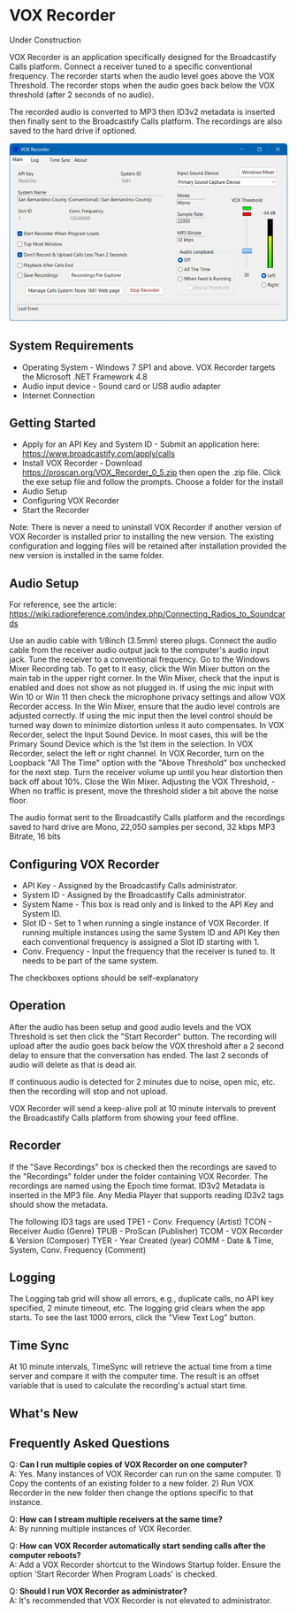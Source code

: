 # VOX Recorder
Under Construction

VOX Recorder is an application specifically designed for the Broadcastify Calls platform. Connect a receiver tuned to a specific conventional frequency.
The recorder starts when the audio level goes above the VOX Threshold. The recorder stops when the audio goes back below the VOX threshold (after 2 seconds of no audio).

The recorded audio is converted to MP3 then ID3v2 metadata is inserted then finally sent to the Broadcastify Calls platform. The recordings are also saved to the hard drive if optioned.

![Screenshot](vox_recorder.png)

## System Requirements
- Operating System - Windows 7 SP1 and above. VOX Recorder targets the Microsoft .NET Framework 4.8
- Audio input device - Sound card or USB audio adapter
- Internet Connection

## Getting Started
- Apply for an API Key and System ID - Submit an application here: https://www.broadcastify.com/apply/calls
- Install VOX Recorder - Download https://proscan.org/VOX_Recorder_0_5.zip then open the .zip file. Click the exe setup file and follow the prompts. Choose a folder for the install
- Audio Setup
- Configuring VOX Recorder
- Start the Recorder

Note:
There is never a need to uninstall VOX Recorder if another version of VOX Recorder is installed prior to installing the new version.  The existing configuration and logging files will be retained after installation provided the new version is installed in the same folder.

## Audio Setup
For reference, see the article: https://wiki.radioreference.com/index.php/Connecting_Radios_to_Soundcards

Use an audio cable with 1/8inch (3.5mm) stereo plugs. Connect the audio cable from the receiver audio output jack to the computer's audio input jack.
Tune the receiver to a conventional frequency.
Go to the Windows Mixer Recording tab. To get to it easy, click the Win Mixer button on the main tab in the upper right corner.
In the Win Mixer, check that the input is enabled and does not show as not plugged in.
If using the mic input with Win 10 or Win 11 then check the microphone privacy settings and allow VOX Recorder access.
In the Win Mixer, ensure that the audio level controls are adjusted correctly. If using the mic input then the level control should be turned way down to minimize distortion unless it auto compensates.
In VOX Recorder, select the Input Sound Device. In most cases, this will be the Primary Sound Device which is the 1st item in the selection.
In VOX Recorder, select the left or right channel.
In VOX Recorder, turn on the Loopback "All The Time" option with the "Above Threshold" box unchecked for the next step.
Turn the receiver volume up until you hear distortion then back off about 10%.
Close the Win Mixer.
Adjusting the VOX Threshold,  - When no traffic is present, move the threshold slider a bit above the noise floor.

The audio format sent to the Broadcastify Calls platform and the recordings saved to hard drive are Mono, 22,050 samples per second, 32 kbps MP3 Bitrate, 16 bits

## Configuring VOX Recorder

- API Key - Assigned by the Broadcastify Calls administrator.<br>
- System ID - Assigned by the Broadcastify Calls administrator.
- System Name - This box is read only and is linked to the API Key and System ID.
- Slot ID - Set to 1 when running a single instance of VOX Recorder. If running multiple instances using the same System ID and API Key then each conventional frequency is assigned a Slot ID starting with 1.
- Conv. Frequency - Input the frequency that the receiver is tuned to. It needs to be part of the same system.

The checkboxes options should be self-explanatory

## Operation
After the audio has been setup and good audio levels and the VOX Threshold is set then click the "Start Recorder" button. 
The recording will upload after the audio goes back below the VOX threshold after a 2 second delay to ensure that the conversation has ended. The last 2 seconds of audio will delete as that is dead air.

If continuous audio is detected for 2 minutes due to noise, open mic, etc. then the recording will stop and not upload.

VOX Recorder will send a keep-alive poll at 10 minute intervals to prevent the Broadcastify Calls platform from showing your feed offline.

## Recorder
If the "Save Recordings" box is checked then the recordings are saved to the "Recordings" folder under the folder containing VOX Recorder.
The recordings are named using the Epoch time format.
ID3v2 Metadata is inserted in the MP3 file. Any Media Player that supports reading ID3v2 tags should show the metadata.

The following ID3 tags are used
        TPE1 - Conv. Frequency (Artist)
        TCON - Receiver Audio (Genre)
        TPUB - ProScan (Publisher)
        TCOM - VOX Recorder & Version (Composer)
        TYER - Year Created (year)
        COMM - Date & Time, System, Conv. Frequency (Comment)

## Logging
The Logging tab grid will show all errors, e.g., duplicate calls, no API key specified, 2 minute timeout, etc. The logging grid clears when the app starts. To see the last 1000 errors, click the "View Text Log" button.

## Time Sync
At 10 minute intervals, TimeSync will retrieve the actual time from a time server and compare it with the computer time. The result is an offset variable that is used to calculate the recording's actual start time. 

## What's New

## Frequently Asked Questions

Q: <b>Can I run multiple copies of VOX Recorder on one computer?</b><br>
A: Yes.  Many instances of VOX Recorder can run on the same computer.  1) Copy the contents of an existing folder to a new folder.  2) Run VOX Recorder in the new folder then change the options specific to that instance.<br>

Q: <b>How can I stream multiple receivers at the same time?</b><br>
A: By running multiple instances of VOX Recorder.<br>

Q: <b>How can VOX Recorder automatically start sending calls after the computer reboots?</b><br>
A: Add a VOX Recorder shortcut to the Windows Startup folder.  Ensure the option 'Start Recorder When Program Loads' is checked.<br>

Q: <b>Should I run VOX Recorder as administrator?</b><br>
A: It's recommended that VOX Recorder is not elevated to administrator.<br>

<!--
## Operation
- Connect a single-channel radio receiver to the sound card input on the computer.  If audio will be uploaded to Broadcastify Calls, the receiver should not be scanning multiple frequencies.
- Set the Audio Squelch using the slider.  Audio above the level of the slider will trigger recording.  The current audio level is shown adjacent to the slider.  Set the level of the slider while testing with the radio squelched and unsquelched.  
- To upload recorded audio files to Broadcastify Calls, enter information received from Broadcastify support
  - API key goes in the API key field
  - SID goes in the System ID field
  - Slot goes in the Slod ID filed (default to 1 if no Slot ID is provided)
- To upload recorded audio files to rdio-scanner, enter information for the desired rdio-scanner instance
  - URL of the rdio-scanner api (for example:  192.168.1.138:3000/api/call-upload
  - rdio-scanner API key (create using the rdio-scanner admin interface)
  - System ID
  - Talkgroup ID
- When audio is detected above the Audio Squelch level, audio will be recorded until two seconds of silence is detected.  Once the recording ends, an MP3 file will be created.  
  - If valid Broadcastify Calls credentials are entered, the MP3 file will be uploaded to that system.  
  - If valid rdio-scanner credentials are entered, the MP3 file will be uploaded to that system.
  - If the "Save Audio Files" option is selected, the recordings will be saved to the /audiosave subdirectory.   Otherwise, the MP3 will be deleted.  The filename will be the UNIX timestamp of when the recording was started. 
- There is a two-minute timeout timer.  If a recording exceeds two minutes (stuck squelch, noise, etc.) recording will stop, an error will be displayed, and no further activity will take place until the input audio goes below the Audio Squelch threshold, at which time normal operation will resume.
- Multiple instances can be run at the same time to capture audio from multiple recievers.  Create a different directory for each instance.  Each directory must have a config.cfg file.  On Windows, each directory should also have a copy of ffmpeg.exe or ffmpeg.exe must be added to the system path.  
- Something not working?  Check the log.txt file for errors and create an Issue here if needed.
-->
